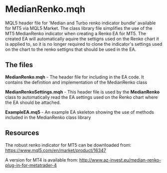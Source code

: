 # MedianRenko.mqh
MQL5 header file for 'Median and Turbo renko indicator bundle' available for MT5 via MQL5 Market. The class library file simplifies the use of the MT5 MedianRenko indicator when creating a Renko EA for MT5.
The created EA will automatically aquire the settigns used on the Renko chart it is applied to, so it is no longer required to clone the indicator's settings used on the chart to the renko settigns that should be used in the EA.

## The files
**MedianRenko.mqh** - The header file for including in the EA code. It contains the definition and implementation of the MedianRenko class

**MedianRenkoSettings.mqh** - This header file is used by the **MedianRenko** class to automatically read the EA settings used on the Renko chart where the EA should be attached.

**ExampleEA.mq5** - An example EA skeleton showing the use of methods included in the MedianRenko class library

## Resources
The robust renko indicator for MT5 can be downloaded from: https://www.mql5.com/en/market/product/16347

A version for MT4 is available from: http://www.az-invest.eu/median-renko-plug-in-for-metatrader-4

